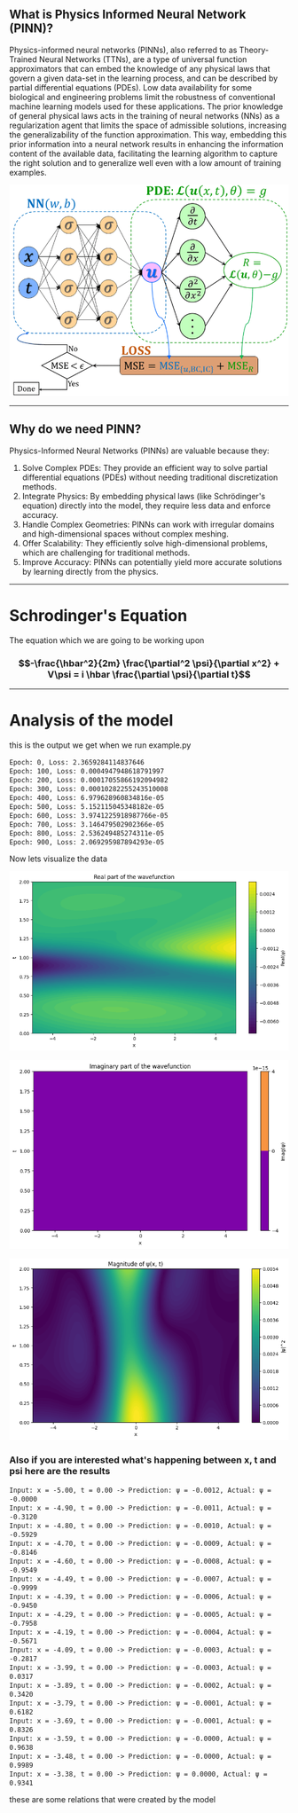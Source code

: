 ## What is Physics Informed Neural Network (PINN)?

Physics-informed neural networks (PINNs), also referred to as Theory-Trained Neural Networks (TTNs), are a type of universal function approximators that can embed the knowledge of any physical laws that govern a given data-set in the learning process, and can be described by partial differential equations (PDEs). Low data availability for some biological and engineering problems limit the robustness of conventional machine learning models used for these applications. The prior knowledge of general physical laws acts in the training of neural networks (NNs) as a regularization agent that limits the space of admissible solutions, increasing the generalizability of the function approximation. This way, embedding this prior information into a neural network results in enhancing the information content of the available data, facilitating the learning algorithm to capture the right solution and to generalize well even with a low amount of training examples.


![alt text](pinn.ppm)
_ _ _

## Why do we need PINN?

Physics-Informed Neural Networks (PINNs) are valuable because they:

1. Solve Complex PDEs: They provide an efficient way to solve partial differential equations (PDEs) without needing traditional discretization methods.
2. Integrate Physics: By embedding physical laws (like Schrödinger's equation) directly into the model, they require less data and enforce accuracy.
3. Handle Complex Geometries: PINNs can work with irregular domains and high-dimensional spaces without complex meshing.
4. Offer Scalability: They efficiently solve high-dimensional problems, which are challenging for traditional methods.
5. Improve Accuracy: PINNs can potentially yield more accurate solutions by learning directly from the physics.

_ _ _

# Schrodinger's Equation

The equation which we are going to be working upon

### $$-\frac{\hbar^2}{2m} \frac{\partial^2 \psi}{\partial x^2} + V\psi = i \hbar \frac{\partial \psi}{\partial t}$$
_ _ _

# Analysis of the model

this is the output we get when we run example.py

```
Epoch: 0, Loss: 2.3659284114837646
Epoch: 100, Loss: 0.0004947948618791997
Epoch: 200, Loss: 0.00017055866192094982
Epoch: 300, Loss: 0.00010282255243510008
Epoch: 400, Loss: 6.979628960834816e-05
Epoch: 500, Loss: 5.152115045348182e-05
Epoch: 600, Loss: 3.9741225918987766e-05
Epoch: 700, Loss: 3.146479502902366e-05
Epoch: 800, Loss: 2.536249485274311e-05
Epoch: 900, Loss: 2.069295987894293e-05

```

Now lets visualize the data 

![real part](output.png)

![imaginary part](output2.png)

![Magnitude/Probabilty density](output3.png)

### Also if you are interested what's happening between x, t and psi here are the results

```
Input: x = -5.00, t = 0.00 -> Prediction: ψ = -0.0012, Actual: ψ = -0.0000
Input: x = -4.90, t = 0.00 -> Prediction: ψ = -0.0011, Actual: ψ = -0.3120
Input: x = -4.80, t = 0.00 -> Prediction: ψ = -0.0010, Actual: ψ = -0.5929
Input: x = -4.70, t = 0.00 -> Prediction: ψ = -0.0009, Actual: ψ = -0.8146
Input: x = -4.60, t = 0.00 -> Prediction: ψ = -0.0008, Actual: ψ = -0.9549
Input: x = -4.49, t = 0.00 -> Prediction: ψ = -0.0007, Actual: ψ = -0.9999
Input: x = -4.39, t = 0.00 -> Prediction: ψ = -0.0006, Actual: ψ = -0.9450
Input: x = -4.29, t = 0.00 -> Prediction: ψ = -0.0005, Actual: ψ = -0.7958
Input: x = -4.19, t = 0.00 -> Prediction: ψ = -0.0004, Actual: ψ = -0.5671
Input: x = -4.09, t = 0.00 -> Prediction: ψ = -0.0003, Actual: ψ = -0.2817
Input: x = -3.99, t = 0.00 -> Prediction: ψ = -0.0003, Actual: ψ = 0.0317
Input: x = -3.89, t = 0.00 -> Prediction: ψ = -0.0002, Actual: ψ = 0.3420
Input: x = -3.79, t = 0.00 -> Prediction: ψ = -0.0001, Actual: ψ = 0.6182
Input: x = -3.69, t = 0.00 -> Prediction: ψ = -0.0001, Actual: ψ = 0.8326
Input: x = -3.59, t = 0.00 -> Prediction: ψ = -0.0000, Actual: ψ = 0.9638
Input: x = -3.48, t = 0.00 -> Prediction: ψ = -0.0000, Actual: ψ = 0.9989
Input: x = -3.38, t = 0.00 -> Prediction: ψ = 0.0000, Actual: ψ = 0.9341
```

these are some relations that were created by the model
